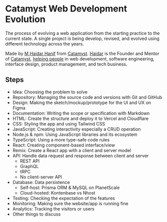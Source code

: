 # Catamyst Web Development Evolution

The process of evolving a web application from the starting practice to the current state. A single project is being develop, revised, and evolved using different technology across the years.

Made by [M Haidar Hanif](https://github.com/mhaidarhanif) from [Catamyst](https://github.com/catamyst-community). [Haidar](https://twitter.com/mhaidarhanif) is the Founder and Mentor of [Catamyst](https://twitter.com/catamyst), [helping people](https://linkedin.com/in/mhaidarhanif) in web development, software engineering, interface design, product management, and tech business.

## Steps

- Idea: Choosing the problem to solve
- Repository: Managing the source code and versions with Git and GitHub
- Design: Making the sketch/mockup/prototype for the UI and UX on Figma
- Documentation: Writing the scope or specification with Markdown
- HTML: Create the structure and deploy it to Vercel and Cloudflare
- CSS: Styling the app and using Tailwind CSS
- JavaScript: Creating interactivity especially a CRUD operation
- Node.js & npm: Using JavaScript libraries and its ecosystem
- TypeScript: Using a more type-safe code rules
- React: Creating component-based interface/view
- Remix: Create a React app with a client and server model
- API: Handle data request and response between client and server
  - REST API
  - GraphQL
  - tRPC
  - No client-server API
- Database: Data persistence
  - Self-host: Prisma ORM & MySQL on PlanetScale
  - Cloud-hosted: Kontenbase vs Nhost
- Testing: Checking the expectation of the features
- Monitoring: Making sure the website/app is running fine
- Analytics: Tracking the visitors or users
- Other things to discuss
